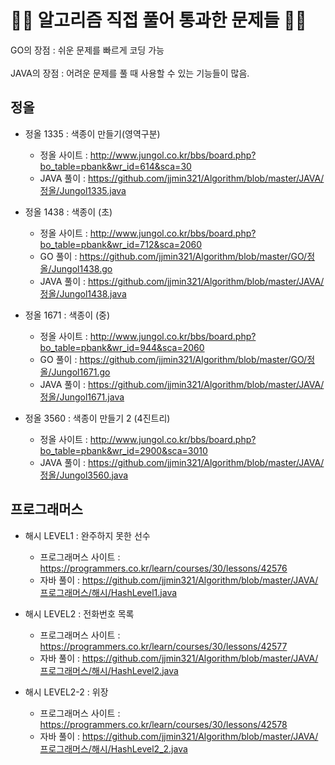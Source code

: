 <h1> 👨‍💻 알고리즘 직접 풀어 통과한 문제들 👨‍💻</h1>
GO의 장점 : 쉬운 문제를 빠르게 코딩 가능 <br>
<br>
JAVA의 장점 : 어려운 문제를 풀 때 사용할 수 있는 기능들이 많음.<br>

<h2> 정올</h2>

- 정올 1335 : 색종이 만들기(영역구분)
    - 정올 사이트 : http://www.jungol.co.kr/bbs/board.php?bo_table=pbank&wr_id=614&sca=30
    - JAVA 풀이 : https://github.com/jjmin321/Algorithm/blob/master/JAVA/정올/Jungol1335.java

- 정올 1438 : 색종이 (초)
    - 정올 사이트 : http://www.jungol.co.kr/bbs/board.php?bo_table=pbank&wr_id=712&sca=2060
    - GO 풀이 : https://github.com/jjmin321/Algorithm/blob/master/GO/정올/Jungol1438.go
    - JAVA 풀이 : https://github.com/jjmin321/Algorithm/blob/master/JAVA/정올/Jungol1438.java

- 정올 1671 : 색종이 (중)
    - 정올 사이트 : http://www.jungol.co.kr/bbs/board.php?bo_table=pbank&wr_id=944&sca=2060
    - GO 풀이 : https://github.com/jjmin321/Algorithm/blob/master/GO/정올/Jungol1671.go
    - JAVA 풀이 : https://github.com/jjmin321/Algorithm/blob/master/JAVA/정올/Jungol1671.java

- 정올 3560 : 색종이 만들기 2 (4진트리)
    - 정올 사이트 : http://www.jungol.co.kr/bbs/board.php?bo_table=pbank&wr_id=2900&sca=3010
    - JAVA 풀이 : https://github.com/jjmin321/Algorithm/blob/master/JAVA/정올/Jungol3560.java

<h2> 프로그래머스</h2>

- 해시 LEVEL1 : 완주하지 못한 선수
    - 프로그래머스 사이트 : https://programmers.co.kr/learn/courses/30/lessons/42576
    - 자바 풀이 : https://github.com/jjmin321/Algorithm/blob/master/JAVA/프로그래머스/해시/HashLevel1.java

- 해시 LEVEL2 : 전화번호 목록 
    - 프로그래머스 사이트 : https://programmers.co.kr/learn/courses/30/lessons/42577
    - 자바 풀이 : https://github.com/jjmin321/Algorithm/blob/master/JAVA/프로그래머스/해시/HashLevel2.java

- 해시 LEVEL2-2 : 위장
    - 프로그래머스 사이트 : https://programmers.co.kr/learn/courses/30/lessons/42578
    - 자바 풀이 : https://github.com/jjmin321/Algorithm/blob/master/JAVA/프로그래머스/해시/HashLevel2_2.java